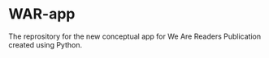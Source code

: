 # WAR-app
The reprository for the new conceptual app for We Are Readers Publication created using Python.
